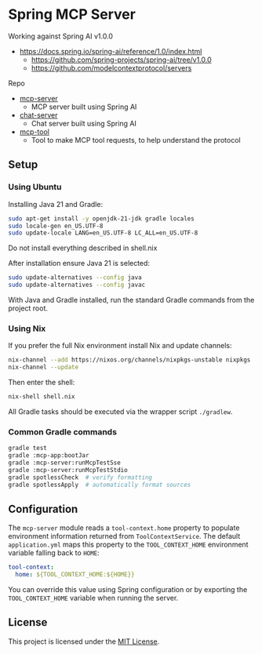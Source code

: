 
# Spring MCP Server

Working against Spring AI v1.0.0

- https://docs.spring.io/spring-ai/reference/1.0/index.html
  - https://github.com/spring-projects/spring-ai/tree/v1.0.0
  - https://github.com/modelcontextprotocol/servers

Repo
- [mcp-server](./mcp-server)
  - MCP server built using Spring AI
- [chat-server](./chat-server)
  - Chat server built using Spring AI
- [mcp-tool](./mcp-tool)
  - Tool to make MCP tool requests, to help understand the protocol

## Setup

### Using Ubuntu

Installing Java 21 and Gradle:

```bash
sudo apt-get install -y openjdk-21-jdk gradle locales
sudo locale-gen en_US.UTF-8
sudo update-locale LANG=en_US.UTF-8 LC_ALL=en_US.UTF-8
```

Do not install everything described in shell.nix

After installation ensure Java 21 is selected:

```bash
sudo update-alternatives --config java
sudo update-alternatives --config javac
```

With Java and Gradle installed, run the standard Gradle commands from the
project root.

### Using Nix

If you prefer the full Nix environment install Nix and update channels:

```bash
nix-channel --add https://nixos.org/channels/nixpkgs-unstable nixpkgs
nix-channel --update
```

Then enter the shell:

```bash
nix-shell shell.nix
```

All Gradle tasks should be executed via the wrapper script `./gradlew`.

### Common Gradle commands

```bash
gradle test
gradle :mcp-app:bootJar
gradle :mcp-server:runMcpTestSse
gradle :mcp-server:runMcpTestStdio
gradle spotlessCheck  # verify formatting
gradle spotlessApply  # automatically format sources
```

## Configuration

The `mcp-server` module reads a `tool-context.home` property to populate
environment information returned from `ToolContextService`. The default
`application.yml` maps this property to the `TOOL_CONTEXT_HOME` environment
variable falling back to `HOME`:

```yaml
tool-context:
  home: ${TOOL_CONTEXT_HOME:${HOME}}
```

You can override this value using Spring configuration or by exporting the
`TOOL_CONTEXT_HOME` variable when running the server.

## License

This project is licensed under the [MIT License](./LICENSE).

